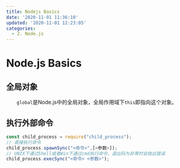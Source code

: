 ```yaml
---
title: Nodejs Basics
date: '2020-11-01 11:36:10'
updated: '2020-11-01 12:23:05'
categories:
  - 2. Node.js
---
```

# Node.js Basics

## 全局对象

　　`global`是Node.js中的全局对象，全局作用域下`this`即指向这个对象。

## 执行外部命令

```js
const child_process = require("child_process");
// 直接执行命令
child_process.spawnSync("<命令>",[<参数>]);
// UNIX下通过Shell或者Win下通过cmd执行命令，退出码为非零时会抛出错误
child_process.execSync("<命令> <参数>");                         
```
